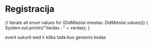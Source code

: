 # Registracija

// iterate all enum values
for (DidMiestai miestas: DidMiestai.values()) {
System.out.println("Vardas : " + vardas);
}

event sukurti wed ir kitka tada bus geresnis kodas